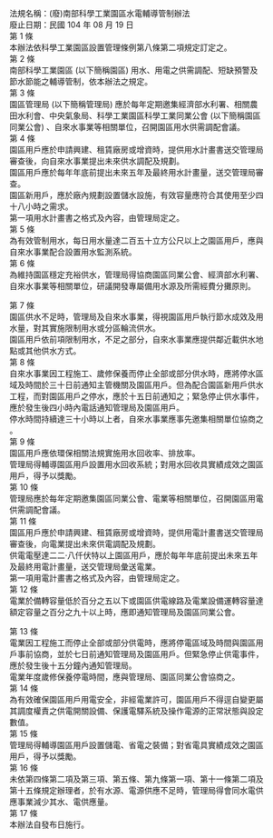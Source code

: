 法規名稱：(廢)南部科學工業園區水電輔導管制辦法  
廢止日期：民國 104 年 08 月 19 日  
第 1 條  
本辦法依科學工業園區設置管理條例第八條第二項規定訂定之。  
第 2 條  
南部科學工業園區 (以下簡稱園區) 用水、用電之供需調配、短缺預警及  
節水節能之輔導管制，依本辦法之規定。  
第 3 條  
園區管理局 (以下簡稱管理局) 應於每年定期邀集經濟部水利署、相關農  
田水利會、中央氣象局、科學工業園區科學工業同業公會 (以下簡稱園區  
同業公會) 、自來水事業等相關單位，召開園區用水供需調配會議。  
第 4 條  
園區用戶應於申請興建、租賃廠房或增資時，提供用水計畫書送交管理局  
審查後，向自來水事業提出未來供水調配及規劃。  
園區用戶應於每年年底前提出未來五年及最終用水計畫量，送交管理局審  
查。  
園區新用戶，應於廠內規劃設置儲水設施，有效容量應符合其使用至少四  
十八小時之需求。  
第一項用水計畫書之格式及內容，由管理局定之。  
第 5 條  
為有效管制用水，每日用水量達二百五十立方公尺以上之園區用戶，應與  
自來水事業配合設置用水監測系統。  
第 6 條  
為維持園區穩定充裕供水，管理局得協商園區同業公會、經濟部水利署、  
自來水事業等相關單位，研議開發專屬備用水源及所需經費分攤原則。  


第 7 條  
園區供水不足時，管理局及自來水事業，得視園區用戶執行節水成效及用  
水量，對其實施限制用水或分區輪流供水。  
園區用戶依前項限制用水，不足之部分，自來水事業應提供鄰近載供水地  
點或其他供水方式。  
第 8 條  
自來水事業因工程施工、歲修保養而停止全部或部分供水時，應將停水區  
域及時間於三十日前通知主管機關及園區用戶。但為配合園區新用戶供水  
工程，而對園區用戶之停水，應於十五日前通知之；緊急停止供水事件，  
應於發生後四小時內電話通知管理局及園區用戶。  
停水時間持續達三十小時以上者，自來水事業應事先邀集相關單位協商之  
。  
第 9 條  
園區用戶應依環保相關法規實施用水回收率、排放率。  
管理局得輔導園區用戶設置用水回收系統；對用水回收具實績成效之園區  
用戶，得予以獎勵。  
第 10 條  
管理局應於每年定期邀集園區同業公會、電業等相關單位，召開園區用電  
供需調配會議。  
第 11 條  
園區用戶應於申請興建、租賃廠房或增資時，提供用電計畫書送交管理局  
審查後，向電業提出未來供電調配及規劃。  
供電電壓達二二‧八仟伏特以上園區用戶，應於每年年底前提出未來五年  
及最終用電計畫量，送交管理局彙送電業。  
第一項用電計畫書之格式及內容，由管理局定之。  
第 12 條  
電業於備轉容量低於百分之五以下或園區供電線路及電業設備運轉容量達  
額定容量之百分之九十以上時，應即通知管理局及園區同業公會。  


第 13 條  
電業因工程施工而停止全部或部分供電時，應將停電區域及時間與園區用  
戶事前協商，並於七日前通知管理局及園區用戶。但緊急停止供電事件，  
應於發生後十五分鐘內通知管理局。  
電業年度歲修保養停電時間，應與管理局、園區同業公會協商之。  
第 14 條  
為有效確保園區用戶用電安全，非經電業許可，園區用戶不得逕自變更屬  
其調度權責之供電開關設備、保護電驛系統及操作電源的正常狀態與設定  
數值。  
第 15 條  
管理局得輔導園區用戶設置儲電、省電之裝備；對省電具實績成效之園區  
用戶，得予以獎勵。  
第 16 條  
未依第四條第二項及第三項、第五條、第九條第一項、第十一條第二項及  
第十五條規定辦理者，於有水源、電源供應不足時，管理局得會同水電供  
應事業減少其水、電供應量。  
第 17 條  
本辦法自發布日施行。  


